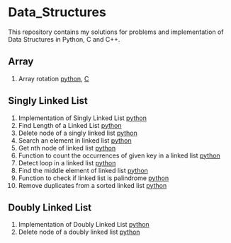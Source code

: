 # Data_Structures
This repository contains my solutions for problems and implementation of Data Structures in Python, C and C++.
## Array
1. Array rotation [python](https://github.com/dhandashreya/Data_Structures/blob/master/Python/Array/array_rotation.py), [C](https://github.com/dhandashreya/Data_Structures/blob/master/C/Array/array_rotation.c)
## Singly Linked List
1. Implementation of Singly Linked List [python](https://github.com/dhandashreya/Data_Structures/blob/master/Python/Singly_linked_list/singly_ll.py)
2. Find Length of a Linked List  [python](https://github.com/dhandashreya/Data_Structures/blob/master/Python/Singly_linked_list/count.py)
3. Delete node of a singly linked list [python](https://github.com/dhandashreya/Data_Structures/blob/master/Python/Singly_linked_list/delete.py)
4. Search an element in linked list [python](https://github.com/dhandashreya/Data_Structures/blob/master/Python/Singly_linked_list/search.py)
5. Get nth node of linked list [python](https://github.com/dhandashreya/Data_Structures/blob/master/Python/Singly_linked_list/get_node.py)
6. Function to count the occurrences of given key in a linked list [python](https://github.com/dhandashreya/Data_Structures/blob/master/Python/Singly_linked_list/count_key.py)
7. Detect loop in a linked list [python](https://github.com/dhandashreya/Data_Structures/blob/master/Python/Singly_linked_list/detect_loop.py)
8. Find the middle element of linked list [python](https://github.com/dhandashreya/Data_Structures/blob/master/Python/Singly_linked_list/middle_ele.py)
9. Function to check if linked list is palindrome [python](https://github.com/dhandashreya/Data_Structures/blob/master/Python/Singly_linked_list/palindrome.py)
10. Remove duplicates from a sorted linked list [python](https://github.com/dhandashreya/Data_Structures/blob/master/Python/Singly_linked_list/remove_duplicate.py)

## Doubly Linked List
1. Implementation of Doubly Linked List [python](https://github.com/dhandashreya/Data_Structures/blob/master/Python/Doubly_linked_list/doubly_ll.py)
2. Delete node of a doubly linked list [python](https://github.com/dhandashreya/Data_Structures/blob/master/Python/Doubly_linked_list/delete.py)
